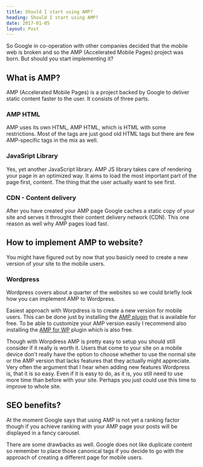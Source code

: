 ```yaml
---
title: Should I start using AMP?
heading: Should I start using AMP?
date: 2017-01-05
layout: Post
---
```


So Google in co-operation with other companies decided that the mobile web is broken and so the AMP (Accelerated Mobile Pages) project was born. But should you start implementing it?

## What is AMP?
AMP (Accelerated Mobile Pages) is a project backed by Google to deliver static content faster to the user. It consists of three parts.

### AMP HTML
AMP uses its own HTML, AMP HTML, which is HTML with some restrictions. Most of the tags are just good old HTML tags but there are few AMP-specific tags in the mix as well. 

### JavaSript Library
Yes, yet another JavaScript library. AMP JS library takes care of rendering your page in an optimized way. It aims to load the most important part of the page first, content. The thing that the user actually want to see first. 

### CDN - Content delivery
After you have created your AMP page Google caches a static copy of your site and serves it throught their content delivery network (CDN). This one reason as well why AMP pages load fast. 

## How to implement AMP to website?
You might have figured out by now that you basicly need to create a new version of your site to the mobile users. 

### Wordpress
Wordpress covers about a quarter of the websites so we could briefly look how you can implement AMP to Wordpress.

Easiest approach with Worpdress is to create a new version for mobile users. This can be done just by installing the <a href="https://wordpress.org/plugins/amp/" target="_blank" rel="nofollow">AMP plugin</a> that is available for free. To be able to customize your AMP version easily I recommend also installing the <a href="https://wordpress.org/plugins/accelerated-mobile-pages/" target="_blank" rel="nofollow">AMP for WP</a> plugin which is also free.

Though with Worpdress AMP is pretty easy to setup you should still consider if it really is worth it. Users that come to your site on a mobile device don't really have the option to choose whether to use the normal site or the AMP version that lacks features that they actually might appreciate. Very often the argument that I hear when adding new features Wordpress is, that it is so easy. Even if it is easy to do, as it is, you still need to use more time than before with your site. Perhaps you just could use this time to improve to whole site.

## SEO benefits?
At the moment Google says that using AMP is not yet a ranking factor though if you achieve ranking with your AMP page your posts will be displayed in a fancy carousel. 

There are some drawbacks as well. Google does not like duplicate content so remember to place those canonical tags if you decide to go with the approach of creating a different page for mobile users.  
